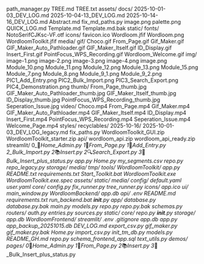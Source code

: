 path_manager.py
TREE.md
TREE.txt
    assets/
        docs/
            2025-10-01-03_DEV_LOG.md
            2025-10-04-13_DEV_LOG.md
            2025-10-14-16_DEV_LOG.md
            Abstract.md
            fix_md_paths.py
            image.png
            palette.png
            QUICK_LOG.md
            Template.md
            Template.md.bak
        static/
            fonts/
                NotoSerifCJKsc-VF.otf
            icons/
                favicon.ico
                Wordloom.jfif
                Wordloom.png
                WordloomToolkit.jfif
            media/
                gif/
                    Choco.gif
                    From_Page.gif
                    Gif_Maker.gif
                    GIF_Maker_Auto_Pathloader.gif
                    GIF_Maker_Itself.gif
                    ID_Display.gif
                    Insert_First.gif
                    PointFocus_WPS_Recording.gif
                    Wordloom_Welcome.gif
                img/
                    image-1.png
                    image-2.png
                    image-3.png
                    image-4.png
                    image.png
                    Module_10.png
                    Module_11.png
                    Module_12.png
                    Module_13.png
                    Module_15.png
                    Module_7.png
                    Module_8.png
                    Module_9_1.png
                    Module_9_2.png
                    PIC1_Add_Entry.png
                    PIC2_Bulk_Import.png
                    PIC3_Search_Export.png
                    PIC4_Demonstration.png
                thumb/
                    From_Page_thumb.jpg
                    GIF_Maker_Auto_Pathloader_thumb.jpg
                    GIF_Maker_Itself_thumb.jpg
                    ID_Display_thumb.jpg
                    PointFocus_WPS_Recording_thumb.jpg
                    Seperation_Issue.jpg
                video/
                    Choco.mp4
                    From_Page.mp4
                    Gif_Maker.mp4
                    GIF_Maker_Auto_Pathloader.mp4
                    GIF_Maker_Itself.mp4
                    ID_Display.mp4
                    Insert_First.mp4
                    PointFocus_WPS_Recording.mp4
                    Seperation_Issue.mp4
                    Welcome_Page.mp4
            styles/
    recyclables/
        2025-10-16/
            2025-10-01-03_DEV_LOG_legacy.md
            fix_paths.py
            WordloomToolkit_GUI.zip
            WordloomToolkit_starter.zip
        api/
            wordloom_api.zip
            wordloom_api_ready.zip
        streamlit/
            0_🏡_Home_Admin.py
            1_📑_From_Page.py
            1_📝_Add_Entry.py
            2_Bulk_Import.py
            2_📚_Insert.py
            2_🔍_Search_Export.py
            3_🧩_Bulk_Insert_plus_status.py
            app.py
            Home.py
            my_segments.csv
            repo.py
            repo_legacy.py
    storage/
        media/
        tmp/
    tools/
        WordloomToolkit/
            app.py
            README.txt
            requirements.txt
            Start_Toolkit.bat
            WordloomToolkit.exe
            WordloomToolkit.exe.spec
            assets/
                static/
                    media/
            config/
                default.yaml
                user.yaml
            core/
                config.py
                fix_runner.py
                tree_runner.py
            icons/
                app.ico
            ui/
                main_window.py
    WordloomBackend/
        app.db
        api/
            .env
            README.md
            requirements.txt
            run_backend.bat
            __init__.py
            app/
                database.py
                database.py.bak
                main.py
                models.py
                repo.py
                repo.py.bak
                schemas.py
                routers/
                    auth.py
                    entries.py
                    sources.py
                static/
            core/
                repo.py
                __init__.py
            storage/
                app.db
    WordloomFrontend/
        streamlit/
            .env
            .gitignore
            app.db
            app.py
            app_backup_20251015.db
            DEV_LOG.md
            export_csv.py
            gif_maker.py
            gif_maker.py.bak
            Home.py
            import_csv.py
            init_tm_db.py
            models.py
            README_GH.md
            repo.py
            schema_frontend_app.sql
            text_utils.py
            demos/
            pages/
                0_🏡_Home_Admin.py
                1_📑_From_Page.py
                2_📚_Insert.py
                3_🧩_Bulk_Insert_plus_status.py